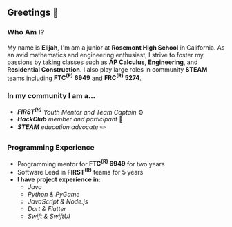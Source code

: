 ## Greetings 👋

### Who Am I?
My name is __Elijah__, I'm am a junior at __Rosemont High School__ in California. As  an avid mathematics and engineering enthusiast, I strive to foster my passions by taking classes such as __AP Calculus__, __Engineering__, and __Residential Construction__. I also play large roles in community __STEAM__ teams including __FTC<sup>(R)</sup> 6949__ and __FRC<sup>(R)</sup> 5274__.

### In my community I am a...
- ___FIRST<sup>(R)</sup>__ Youth Mentor and Team Captain_ ⚙️
- ___HackClub__ member and participant_ 🚀
- ___STEAM__ education advocate_ ✏️

### Programming Experience
- Programming mentor for __FTC<sup>(R)</sup> 6949__ for two years
- Software Lead in __FIRST<sup>(R)</sup>__ teams for 5 years
- __I have project experience in:__
	- _Java_
	- _Python & PyGame_
	- _JavaScript & Node.js_
	- _Dart & Flutter_
	- _Swift & SwiftUI_
